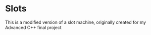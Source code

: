 # Slots
This is a modified version of a slot machine, originally created for my Advanced C++ final project

